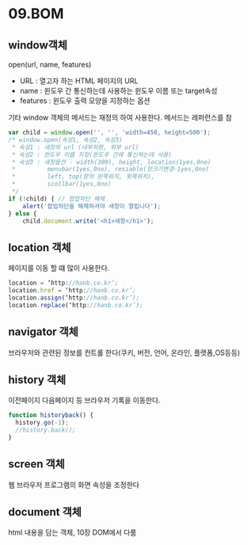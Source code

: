 # 09.BOM

## window객체

open\(url, name,  features\)

* URL : 열고자 하는 HTML 페이지의 URL
* name : 윈도우 간 통신하는데 사용하는 윈도우 이름 또는 target속성 
* features : 윈도우 출력 모양을 지정하는 옵션

기타 window 객체의 메서드는 재정의 하여 사용한다. 메서드는 레퍼런스를 참

```javascript
var child = window.open('', '', 'width=450, height=500');
/* window.open(속성1, 속성2, 속성3)
 * 속성1 : 새창의 url (내부자원, 외부 url)
 * 속성2 : 윈도우 이름 지정(윈도우 간에 통신하는데 사용)
 * 속성3 : 새창옵션 - width(300), height, location(1yes,0no)
 *         menubar(1yes,0no), resiable(창크기변경-1yes,0no)
 *         left, top(창의 왼쪽위치, 윗쪽위치),
 *         scollbar(1yes,0no)
 */
if (!child) { // 팝업차단 해제
    alert('팝업차단을 해제하셔야 새창이 열립니다');
} else {
    child.document.write('<h1>새창</h1>');

```

## location 객체

페이지를 이동 할 떄 많이 사용한다.

```javascript
location = ‘http://hanb.co.kr’;
location.href = ‘http://hanb.co.kr’;
location.assign(‘http://hanb.co.kr’);
location.replace(‘http://hanb.co.kr’);
```

## navigator 객체

브라우저와 관련된 정보를 컨트롤 한다\(쿠키, 버전, 언어, 온라인, 플랫폼,OS등등\)

## history 객체

이전페이지 다음페이지 등 브라우저 기록을 이동한다.

```javascript
function historyback() {
  history.go(-1);
  //history.back();
}

```

## screen 객체

웹 브라우저 프로그램의 화면 속성을 조정한다

## document 객체

html 내용을 담는 객체, 10장 DOM에서 다룸







